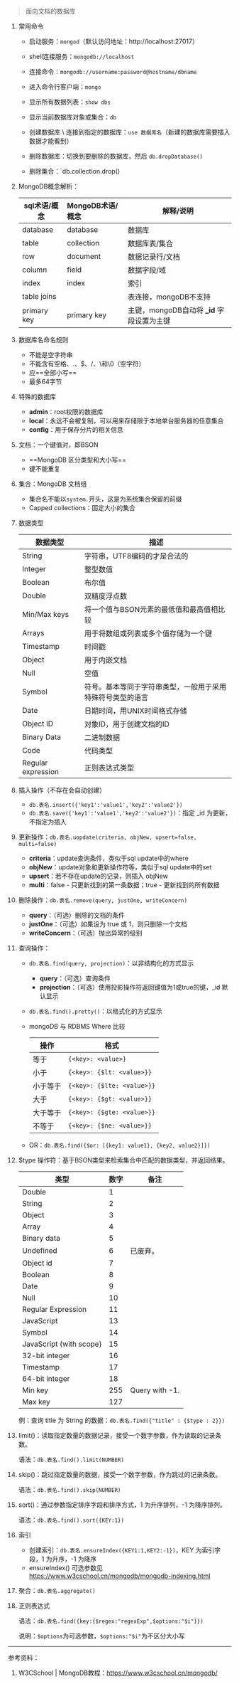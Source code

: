 > 面向文档的数据库

1. 常用命令

   - 启动服务：`mongod`（默认访问地址：http://localhost:27017）

   - shell连接服务：`mongodb://localhost`

   - 连接命令：`mongodb://username:password@hostname/dbname`

   - 进入命令行客户端：`mongo`

   - 显示所有数据列表：`show dbs`

   - 显示当前数据库对象或集合：`db`

   - 创建数据库 \ 连接到指定的数据库：`use 数据库名`（新建的数据库需要插入数据才能看到）

   - 删除数据库：切换到要删除的数据库，然后 `db.dropDatabase()`

   - 删除集合：`db.collection.drop()

2. MongoDB概念解析：

   | sql术语/概念 | MongoDB术语/概念 | 解释/说明                                   |
   | ------------ | :--------------- | ------------------------------------------- |
   | database     | database         | 数据库                                      |
   | table        | collection       | 数据库表/集合                               |
   | row          | document         | 数据记录行/文档                             |
   | column       | field            | 数据字段/域                                 |
   | index        | index            | 索引                                        |
   | table joins  |                  | 表连接，mongoDB不支持                       |
   | primary key  | primary key      | 主键，mongoDB自动将 **\_id** 字段设置为主键 |

3. 数据库名命名规则

   - 不能是空字符串
   - 不能含有空格、.、$、/、\和\0（空字符）
   - 应==全部小写==
   - 最多64字节

4. 特殊的数据库

   - **admin**：root权限的数据库
   - **local**：永远不会被复制，可以用来存储限于本地单台服务器的任意集合
   - **config**：用于保存分片的相关信息

5. 文档：一个键值对，即BSON

   - ==MongoDB 区分类型和大小写==
   - 键不能重复

6. 集合：MongoDB 文档组

   - 集合名不能以`system.`开头，这是为系统集合保留的前缀
   - Capped collections：固定大小的集合

7. 数据类型

   | 数据类型           | 描述                                                       |
   | ------------------ | ---------------------------------------------------------- |
   | String             | 字符串，UTF8编码的才是合法的                               |
   | Integer            | 整型数值                                                   |
   | Boolean            | 布尔值                                                     |
   | Double             | 双精度浮点数                                               |
   | Min/Max keys       | 将一个值与BSON元素的最低值和最高值相比较                   |
   | Arrays             | 用于将数组或列表或多个值存储为一个键                       |
   | Timestamp          | 时间戳                                                     |
   | Object             | 用于内嵌文档                                               |
   | Null               | 空值                                                       |
   | Symbol             | 符号。基本等同于字符串类型，一般用于采用特殊符号类型的语言 |
   | Date               | 日期时间，用UNIX时间格式存储                               |
   | Object ID          | 对象ID，用于创建文档的ID                                   |
   | Binary Data        | 二进制数据                                                 |
   | Code               | 代码类型                                                   |
   | Regular expression | 正则表达式类型                                             |

8. 插入操作（不存在会自动创建）

   - `db.表名.insert({'key1':'value1','key2':'value2'})`
   - `db.表名.save({'key1':'value1','key2':'value2'})`：指定 _id 为更新，不指定为插入

9. 更新操作：`db.表名.uopdate(criteria, objNew, upsert=false, multi=false)`

   - **criteria**：update查询条件，类似于sql update中的where
   - **objNew**：update对象和更新操作符等，类似于sql update中的set
   - **upsert**：若不存在update的记录，则插入 objNew
   - **multi**：false - 只更新找到的第一条数据；true - 更新找到的所有数据

10. 删除操作：`db.表名.remove(query, justOne, writeConcern)`

    - **query**：（可选）删除的文档的条件
    - **justOne**：（可选）如果设为 true 或 1，则只删除一个文档
    - **writeConcern**：（可选）抛出异常的级别

11. 查询操作：

    - `db.表名.find(query, projection)`：以非结构化的方式显示

      - **query**：（可选）查询条件
      - **projection**：（可选）使用投影操作符返回键值为1或true的键，_id 默认显示

    - `db.表名.find().pretty()`：以格式化的方式显示

    - mongoDB 与 RDBMS Where 比较

      | 操作     | 格式                       |
      | -------- | -------------------------- |
      | 等于     | `{<key>: <value>}`         |
      | 小于     | `{<key>: {$lt: <value>}}`  |
      | 小于等于 | `{<key>: {$lte: <value>}}` |
      | 大于     | `{<key>: {$gt: <value>}}`  |
      | 大于等于 | `{<key>: {$gte: <value>}}` |
      | 不等于   | `{<key>: {$ne: <value>}}`  |

    - OR：`db.表名.find({$or: [{key1: value1}, {key2, value2}]})`

12. $type 操作符：基于BSON类型来检索集合中匹配的数据类型，并返回结果。

    | **类型**                | **数字** | **备注**       |
    | ----------------------- | -------- | -------------- |
    | Double                  | 1        |                |
    | String                  | 2        |                |
    | Object                  | 3        |                |
    | Array                   | 4        |                |
    | Binary data             | 5        |                |
    | Undefined               | 6        | 已废弃。       |
    | Object id               | 7        |                |
    | Boolean                 | 8        |                |
    | Date                    | 9        |                |
    | Null                    | 10       |                |
    | Regular Expression      | 11       |                |
    | JavaScript              | 13       |                |
    | Symbol                  | 14       |                |
    | JavaScript (with scope) | 15       |                |
    | 32-bit integer          | 16       |                |
    | Timestamp               | 17       |                |
    | 64-bit integer          | 18       |                |
    | Min key                 | 255      | Query with -1. |
    | Max key                 | 127      |                |

    例：查询 title 为 String 的数据：`db.表名.find({"title" : {$type : 2}})`

13. limit()：读取指定数量的数据记录，接受一个数字参数，作为读取的记录条数。

    语法：`db.表名.find().limit(NUMBER)`

14. skip()：跳过指定数量的数据，接受一个数字参数，作为跳过的记录条数。

    语法：`db.表名.find().skip(NUMBER)`

15. sort()：通过参数指定排序字段和排序方式，1 为升序排列，-1 为降序排列。

    语法：`db.表名.find().sort({KEY:1})`

16. 索引

    - 创建索引：`db.表名.ensureIndex({KEY1:1,KEY2:-1})`，KEY 为索引字段，1 为升序，-1 为降序
    - ensureIndex() 可选参数见 https://www.w3cschool.cn/mongodb/mongodb-indexing.html

17. 聚合：`db.表名.aggregate()`

18. 正则表达式

    语法：`db.表名.find({key:{$regex:"regexExp",$options:"$i"}})`

    说明：`$options`为可选参数，`$options:"$i"`为不区分大小写

---

参考资料：

1. W3CSchool | MongoDB教程：https://www.w3cschool.cn/mongodb/